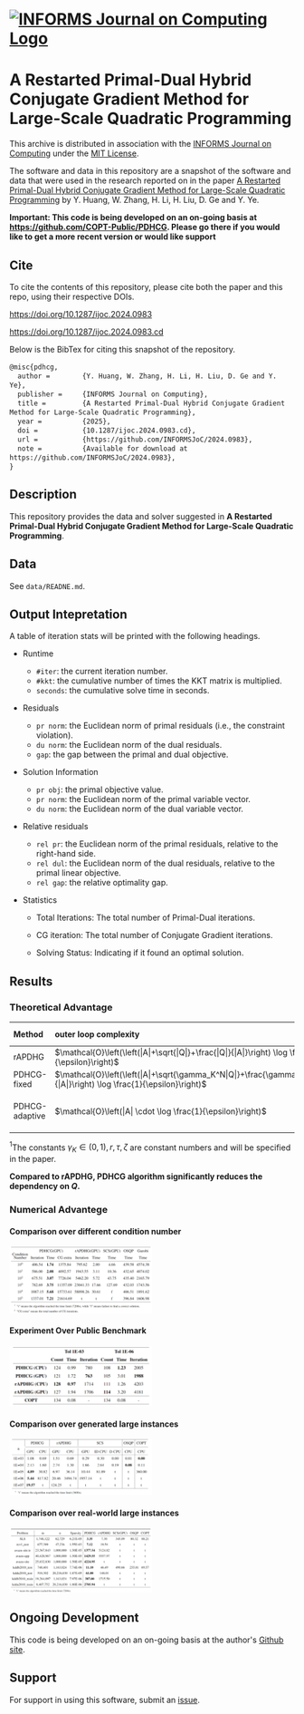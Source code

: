 # [![INFORMS Journal on Computing Logo](https://INFORMSJoC.github.io/logos/INFORMS_Journal_on_Computing_Header.jpg)](https://pubsonline.informs.org/journal/ijoc)

# A Restarted Primal-Dual Hybrid Conjugate Gradient Method for Large-Scale Quadratic Programming

This archive is distributed in association with the [INFORMS Journal on
Computing](https://pubsonline.informs.org/journal/ijoc) under the [MIT License](LICENSE).

The software and data in this repository are a snapshot of the software and data
that were used in the research reported on in the paper 
[A Restarted Primal-Dual Hybrid Conjugate Gradient Method for Large-Scale Quadratic Programming](https://doi.org/10.1287/ijoc.2024.0983) by Y. Huang, W. Zhang, H. Li, H. Liu, D. Ge and Y. Ye. 


**Important: This code is being developed on an on-going basis at 
https://github.com/COPT-Public/PDHCG. Please go there if you would like to
get a more recent version or would like support**

## Cite

To cite the contents of this repository, please cite both the paper and this repo, using their respective DOIs.

https://doi.org/10.1287/ijoc.2024.0983

https://doi.org/10.1287/ijoc.2024.0983.cd

Below is the BibTex for citing this snapshot of the repository.

```
@misc{pdhcg,
  author =        {Y. Huang, W. Zhang, H. Li, H. Liu, D. Ge and Y. Ye},
  publisher =     {INFORMS Journal on Computing},
  title =         {A Restarted Primal-Dual Hybrid Conjugate Gradient Method for Large-Scale Quadratic Programming},
  year =          {2025},
  doi =           {10.1287/ijoc.2024.0983.cd},
  url =           {https://github.com/INFORMSJoC/2024.0983},
  note =          {Available for download at https://github.com/INFORMSJoC/2024.0983},
}  
```

## Description

This repository provides the data and solver suggested in **A Restarted Primal-Dual Hybrid Conjugate Gradient Method for Large-Scale Quadratic Programming**.

## Data
See `data/READNE.md`.

## Output Intepretation

A table of iteration stats will be printed with the following headings.

- Runtime

  - `#iter`: the current iteration number.
  - `#kkt`: the cumulative number of times the KKT matrix is multiplied.
  - `seconds`: the cumulative solve time in seconds.

- Residuals

  - `pr norm`: the Euclidean norm of primal residuals (i.e., the constraint violation).
  - `du norm`: the Euclidean norm of the dual residuals.
  - `gap`: the gap between the primal and dual objective.

- Solution Information

  - `pr obj`: the primal objective value.
  - `pr norm`: the Euclidean norm of the primal variable vector.
  - `du norm`: the Euclidean norm of the dual variable vector.

- Relative residuals

  - `rel pr`: the Euclidean norm of the primal residuals, relative to the right-hand side.
  - `rel dul`: the Euclidean norm of the dual residuals, relative to the primal linear objective.
  - `rel gap`: the relative optimality gap.
  

- Statistics
  - Total Iterations: The total number of Primal-Dual iterations.

  - CG  iteration: The total number of Conjugate Gradient iterations.

  - Solving Status: Indicating if it found an optimal solution.


## Results

### Theoretical Advantage

| Method | outer loop complexity | extra CG steps |
| :--- | :--- | :--- |
| rAPDHG | $\mathcal{O}\left(\left(\|A\|+\sqrt{\|Q\|}+\frac{\|Q\|}{\|A\|}\right) \log \frac{1}{\epsilon}\right)$ | - |
| PDHCG-fixed | $\mathcal{O}\left(\left(\|A\|+\sqrt{\gamma_K^N\|Q\|}+\frac{\gamma_K^N\|Q\|}{\|A\|}\right) \log \frac{1}{\epsilon}\right)$ | $N$ |
| PDHCG-adaptive | $\mathcal{O}\left(\|A\| \cdot \log \frac{1}{\epsilon}\right)$ | $\log_{r} \frac{\zeta}{2(1+\tau\|A\|)(1+\tau\|Q\|)}$ |

$^1$The constants $\gamma_K \in (0, 1), r, \tau, \zeta$ are constant numbers and will be specified in the paper.

**Compared to rAPDHG, PDHCG algorithm significantly reduces the dependency on $Q$.**

### Numerical Advantege
#### Comparison over different condition number

<img src="asset/condition.png" width="50%" />

#### Experiment Over Public Benchmark
<img src="asset/MM.png" width="50%" />

#### Comparison over generated large instances
<img src="asset/randomqp.png" width="50%" />

#### Comparison over real-world large instances
<img src="asset/real_large.png" width="50%" />



## Ongoing Development

This code is being developed on an on-going basis at the author's
[Github site](https://github.com/COPT-Public/PDHCG).

## Support

For support in using this software, submit an
[issue](https://github.com/COPT-Public/PDHCG/issues/new).